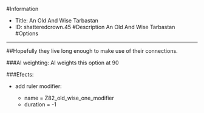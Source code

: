 #Information
 - Title: An Old And Wise Tarbastan
 - ID: shatteredcrown.45
#Description
An Old And Wise Tarbastan
#Options

___
##Hopefully they live long enough to make use of their connections.

###AI weighting:
AI weights this option at 90


###Efects:<ul><li>add ruler modifier:</li><ul><li>name = Z82_old_wise_one_modifier</li><li>duration = -1</li></ul></ul>

